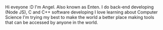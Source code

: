 Hi eveyone :D I'm Angel. Also known as Enten.
I do back-end developing (Node JS), C and C++ software developing
I love learning about Computer Science
I'm trying my best to make the world a better place making tools that can be accessed by anyone in the world.
